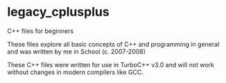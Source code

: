 # legacy_cplusplus
C++ files for beginners

These files explore all basic concepts of C++ and programming in general and was written by me in School (c. 2007-2008)

These C++ files were written for use in TurboC++ v3.0 and will not work without changes in modern compilers like GCC.
